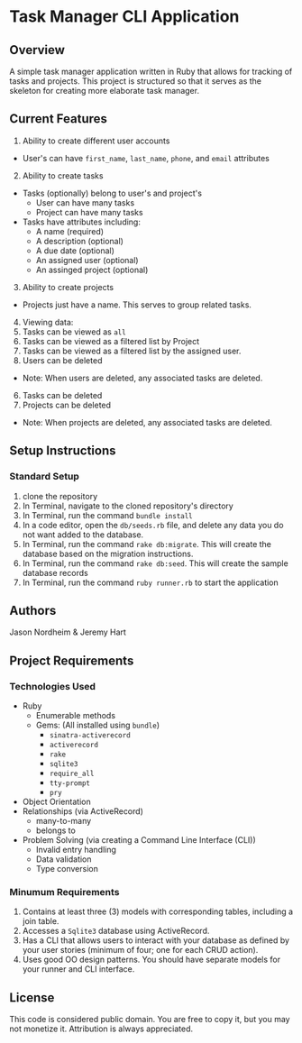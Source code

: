 # Task Manager CLI Application 
## Overview 
A simple task manager application written in Ruby that allows for tracking of tasks and projects. This project is structured so that it serves as the skeleton for creating more elaborate task manager. 

## Current Features 
1. Ability to create different user accounts 
  * User's can have `first_name`, `last_name`, `phone`, and `email` attributes 
2. Ability to create tasks  
  * Tasks (optionally) belong to user's and project's 
    * User can have many tasks 
    * Project can have many tasks 
  * Tasks have attributes including: 
    * A name (required)
    * A description (optional)
    * A due date (optional)
    * An assigned user (optional)
    * An assinged project (optional)
3. Ability to create projects 
  * Projects just have a name. This serves to group related tasks. 
4. Viewing data: 
  1. Tasks can be viewed as `all` 
  2. Tasks can be viewed as a filtered list by Project 
  3. Tasks can be viewed as a filtered list by the assigned user. 
5. Users can be deleted 
  * Note: When users are deleted, any associated tasks are deleted. 
6. Tasks can be deleted 
7. Projects can be deleted 
  * Note: When projects are deleted, any associated tasks are deleted. 

## Setup Instructions 

### Standard Setup 
1. clone the repository 
2. In Terminal, navigate to the cloned repository's directory 
3. In Terminal, run the command `bundle install` 
4. In a code editor, open the `db/seeds.rb` file, and delete any data you do not want added to the database. 
5. In Terminal, run the command `rake db:migrate`. This will create the database based on the migration instructions. 
6. In Terminal, run the command `rake db:seed`. This will create the sample database records
7. In Terminal, run the command `ruby runner.rb` to start the application


## Authors 
Jason Nordheim & Jeremy Hart 

## Project Requirements 
### Technologies Used 
* Ruby
  * Enumerable methods 
  * Gems: (All installed using `bundle`)
    * `sinatra-activerecord`
    * `activerecord`
    * `rake` 
    * `sqlite3` 
    * `require_all` 
    * `tty-prompt` 
    * `pry`
* Object Orientation
* Relationships (via ActiveRecord)
  * many-to-many 
  * belongs to
* Problem Solving (via creating a Command Line Interface (CLI))
  * Invalid entry handling 
  * Data validation 
  * Type conversion 

### Minumum Requirements 
1. Contains at least three (3) models with corresponding tables, including a join table.
2. Accesses a `Sqlite3` database using ActiveRecord.
3. Has a CLI that allows users to interact with your database as defined by your user stories (minimum of four; one for each CRUD action).
4. Uses good OO design patterns. You should have separate models for your runner and CLI interface.


## License 
This code is considered public domain. You are free to copy it, but you may not monetize it. Attribution is always appreciated. 

